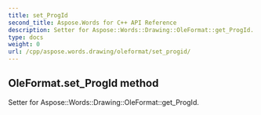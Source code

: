 ```yaml
---
title: set_ProgId
second_title: Aspose.Words for C++ API Reference
description: Setter for Aspose::Words::Drawing::OleFormat::get_ProgId. 
type: docs
weight: 0
url: /cpp/aspose.words.drawing/oleformat/set_progid/
---
```

## OleFormat.set_ProgId method


Setter for Aspose::Words::Drawing::OleFormat::get_ProgId. 

